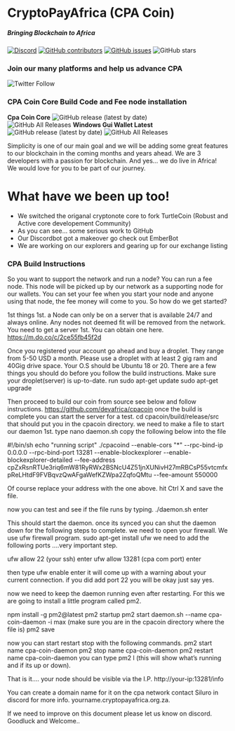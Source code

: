 # CryptoPayAfrica (CPA Coin)
##### Bringing Blockchain to Africa

[![Discord](https://img.shields.io/discord/471645937606066176?label=CryptoPayAfrica%20Discord)](https://discord.gg/HmTCVbS) [![GitHub contributors](https://img.shields.io/github/contributors-anon/devafrica/cpacoin?label=Contributors)](https://github.com/devafrica/cpacoin/graphs/contributors) [![GitHub issues](https://img.shields.io/github/issues/devafrica/cpacoin?label=Issues)](https://github.com/devafrica/cpacoin/issues) ![GitHub stars](https://img.shields.io/github/stars/devafrica/cpacoin?label=Github%20Stars)

### Join our many platforms and help us advance CPA 
![Twitter Follow](https://img.shields.io/twitter/follow/cpacoin1?style=social)
### CPA Coin Core Build Code and Fee node installation

**Cpa Coin Core**
![GitHub release (latest by date)](https://img.shields.io/github/v/release/devafrica/cpacoin)  
![GitHub All Releases](https://img.shields.io/github/downloads/devafrica/cpacoin/total)
  **Windows Gui Wallet Latest**
  ![GitHub release (latest by date)](https://img.shields.io/github/v/release/devafrica/cpa-wallet-proton)
 ![GitHub All Releases](https://img.shields.io/github/downloads/devafrica/cpa-wallet-proton/total)

Simplicity is one of our main goal and we will be adding some great features to our blockchain in the coming months and years ahead. We are 3 developers with a passion for blockchain. And yes… we do live in Africa!  
We would love for you to be part of our journey.
# What have we been up too!

  - We switched the origanal cryptonote core to fork TurtleCoin (Robust and Active core developement Community)
  - As you can see... some serious work to GitHub
  - Our Discordbot got a makeover go check out EmberBot
  - We are working on our explorers and gearing up for our exchange listing

### CPA Build Instructions

So you want to support the network and run a node?
You can run a fee node. This node will be picked up by our network as a supporting node for our wallets.
You can set your fee when you start your node and anyone using that node, the fee money will come to you.
So how do we get started?

1st things 1st. a Node can only be on a server that is available 24/7 and always online. Any nodes not deemed fit will be removed from the network.
You need to get a server 1st.
You can obtain one here.
https://m.do.co/c/2ce55fb45f2d

Once you registered your account go ahead and buy a droplet. They range from 5-50 USD a month. Please use a droplet with at least 2 gig ram and 40Gig drive space.
Your O.S should be Ubuntu 18 or 20.
There are a few things you should do before you follow the build instructions.
Make sure your droplet(server) is up-to-date.
run 
sudo apt-get update
sudo apt-get upgrade

Then proceed to build our coin from source see below and follow instructions.    https://github.com/devafrica/cpacoin
once the build is complete you can start the server for a test.
cd cpacoin/build/release/src
that should put you in the cpacoin directory.
we need to make a file to start our daemon 1st.
type nano daemon.sh
copy the following below into the file

#!/bin/sh
echo "running script"
./cpacoind --enable-cors "*" --rpc-bind-ip 0.0.0.0 --rpc-bind-port 13281 --enable-blockexplorer --enable-blockexplorer-detailed --fee-address cpZxRsnRTUe3riq6mW81RyRWx2BSNcU4Z51jnXUNivH27mRBCsP55vtcmfxpReLHtdF9FVBqvzQwAFgaWefKZWpa2ZqfoQMtu --fee-amount 550000

Of course replace your address with the one above.
hit Ctrl X and save the file.

now you can test and see if the file runs by typing.
./daemon.sh 
enter

This should start the daemon.
once its synced you can shut the daemon down for the following steps to complete.
we need to open your firewall.
We use ufw firewall program.
sudo apt-get install ufw
we need to add the following ports ....very important step.

ufw allow 22 (your ssh)
enter
ufw allow 13281 (cpa com port)
enter

then type 
ufw enable
enter
it will come up with a warning about your current connection. if you did add port 22 you will be okay just say yes.

now we need to keep the daemon running even after restarting.
For this we are going to install a little program called pm2.

npm install -g pm2@latest
pm2 startup
pm2 start daemon.sh --name cpa-coin-daemon -i max (make sure you are in the cpacoin directory where the file is)
pm2 save

now you can start restart stop with the following commands.
pm2 start name cpa-coin-daemon
pm2 stop name cpa-coin-daemon
pm2 restart name cpa-coin-daemon
you can type pm2 l (this will show what’s running and if its up or down).

That is it.... your node should be visible via the I.P.
http://your-ip:13281/info

You can create a domain name for it on the cpa network contact Siluro in discord for more info.
yourname.cryptopayafrica.org.za.

If we need to improve on this document please let us know on discord.
Goodluck and Welcome..



